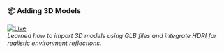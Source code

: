 ### 📦 **Adding 3D Models**  
[![Live](https://img.shields.io/badge/Live-Demo-blue?logo=google-chrome)](https://10-add3dmodel.netlify.app/)  
*Learned how to import 3D models using GLB files and integrate HDRI for realistic environment reflections.*